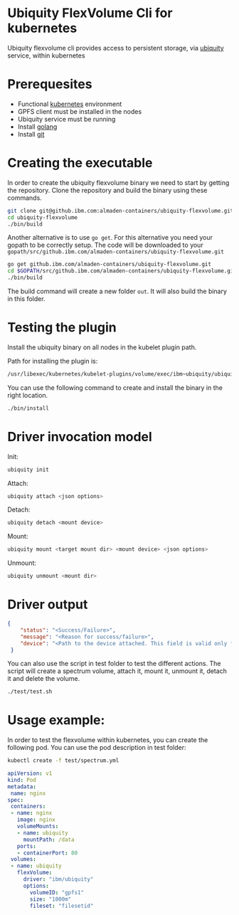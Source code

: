 # Ubiquity FlexVolume Cli for kubernetes

Ubiquity flexvolume cli provides access to persistent storage, via [ubiquity](https://github.ibm.com/almaden-containers/ubiquity) service, within kubernetes

# Prerequesites


* Functional [kubernetes]() environment 
* GPFS client must be installed in the nodes
* Ubiquity service must be running
* Install [golang](https://golang.org/)
* Install [git](https://git-scm.com/book/en/v2/Getting-Started-Installing-Git)

# Creating the executable
In order to create the ubiquity flexvolume binary we need to start by getting the repository.
Clone the repository and build the binary using these commands.

```bash
git clone git@github.ibm.com:almaden-containers/ubiquity-flexvolume.git
cd ubiquity-flexvolume
./bin/build
```

Another alternative is to use `go get`. For this alternative you need your gopath to be correctly setup.
The code will be downloaded to your `gopath/src/github.ibm.com/almaden-containers/ubiquity-flexvolume.git`

```bash
go get github.ibm.com/almaden-containers/ubiquity-flexvolume.git
cd $GOPATH/src/github.ibm.com/almaden-containers/ubiquity-flexvolume.git
./bin/build
```
The build command will create a new folder `out`. It will also build the binary in this folder.

# Testing the plugin
Install the ubiquity binary on all nodes in the kubelet plugin path.

Path for installing the plugin is:
```bash
/usr/libexec/kubernetes/kubelet-plugins/volume/exec/ibm~ubiquity/ubiquity
```

You can use the following command to create and install the binary in the right location.

```bash
./bin/install
```

# Driver invocation model
Init:
```bash
ubiquity init
```
Attach:
```bash
ubiquity attach <json options>
```
Detach:
```bash
ubiquity detach <mount device>
```
Mount:
```bash
ubiquity mount <target mount dir> <mount device> <json options>
```
Unmount:
```bash
ubiquity unmount <mount dir>
```


# Driver output
```json
{
    "status": "<Success/Failure>",
    "message": "<Reason for success/failure>",
    "device": "<Path to the device attached. This field is valid only for attach calls>"
 }
 ```

You can also use the script in test folder to test the different actions.
The script will create a spectrum volume, attach it, mount it, unmount it, detach it and delete the volume.

```bash
./test/test.sh
```

# Usage example:
In order to test the flexvolume within kubernetes, you can create the following pod. You can use the pod description in test folder:
```bash
kubectl create -f test/spectrum.yml
```

 ```yaml
apiVersion: v1
kind: Pod
metadata:
  name: nginx
spec:
  containers:
  - name: nginx
    image: nginx
    volumeMounts:
    - name: ubiquity
      mountPath: /data
    ports:
    - containerPort: 80
  volumes:
  - name: ubiquity
    flexVolume:
      driver: "ibm/ubiquity"
      options:
        volumeID: "gpfs1"
        size: "1000m"
        fileset: "filesetid"
 ```
